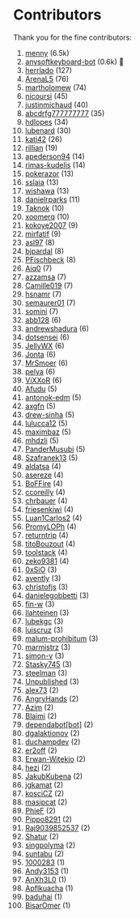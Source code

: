 # Contributors

Thank you for the fine contributors:

1. [menny](https://github.com/menny) (6.5k)
1. [anysoftkeyboard-bot](https://github.com/anysoftkeyboard-bot) (0.6k) 🤖
1. [herrlado](https://github.com/herrlado) (127)
1. [ArenaL5](https://github.com/ArenaL5) (76)
1. [martholomew](https://github.com/martholomew) (74)
1. [nicoursi](https://github.com/nicoursi) (45)
1. [justinmichaud](https://github.com/justinmichaud) (40)
1. [abcdrfg777777777](https://github.com/abcdrfg777777777) (35)
1. [hdlopes](https://github.com/hdlopes) (34)
1. [lubenard](https://github.com/lubenard) (30)
1. [kati42](https://github.com/kati42) (26)
1. [rillian](https://github.com/rillian) (19)
1. [apederson94](https://github.com/apederson94) (14)
1. [rimas-kudelis](https://github.com/rimas-kudelis) (14)
1. [pokerazor](https://github.com/pokerazor) (13)
1. [sslaia](https://github.com/sslaia) (13)
1. [wishawa](https://github.com/wishawa) (13)
1. [danielrparks](https://github.com/danielrparks) (11)
1. [Taknok](https://github.com/Taknok) (10)
1. [xoomerq](https://github.com/xoomerq) (10)
1. [kokoye2007](https://github.com/kokoye2007) (9)
1. [mirfatif](https://github.com/mirfatif) (9)
1. [asl97](https://github.com/asl97) (8)
1. [bjpardal](https://github.com/bjpardal) (8)
1. [PFischbeck](https://github.com/PFischbeck) (8)
1. [Aiq0](https://github.com/Aiq0) (7)
1. [azzamsa](https://github.com/azzamsa) (7)
1. [Camille019](https://github.com/Camille019) (7)
1. [hsnamr](https://github.com/hsnamr) (7)
1. [semaurer01](https://github.com/semaurer01) (7)
1. [somini](https://github.com/somini) (7)
1. [abb128](https://github.com/abb128) (6)
1. [andrewshadura](https://github.com/andrewshadura) (6)
1. [dotsensei](https://github.com/dotsensei) (6)
1. [JellyWX](https://github.com/JellyWX) (6)
1. [Jonta](https://github.com/Jonta) (6)
1. [MrSmoer](https://github.com/MrSmoer) (6)
1. [pelya](https://github.com/pelya) (6)
1. [ViXXoR](https://github.com/ViXXoR) (6)
1. [Afudu](https://github.com/Afudu) (5)
1. [antonok-edm](https://github.com/antonok-edm) (5)
1. [axgfn](https://github.com/axgfn) (5)
1. [drew-sinha](https://github.com/drew-sinha) (5)
1. [lulucca12](https://github.com/lulucca12) (5)
1. [maximbaz](https://github.com/maximbaz) (5)
1. [mhdzli](https://github.com/mhdzli) (5)
1. [PanderMusubi](https://github.com/PanderMusubi) (5)
1. [Szafranek13](https://github.com/Szafranek13) (5)
1. [aldatsa](https://github.com/aldatsa) (4)
1. [asereze](https://github.com/asereze) (4)
1. [BoFFire](https://github.com/BoFFire) (4)
1. [ccoreilly](https://github.com/ccoreilly) (4)
1. [chrbauer](https://github.com/chrbauer) (4)
1. [friesenkiwi](https://github.com/friesenkiwi) (4)
1. [Luan1Carlos2](https://github.com/Luan1Carlos2) (4)
1. [PromyLOPh](https://github.com/PromyLOPh) (4)
1. [returntrip](https://github.com/returntrip) (4)
1. [titoBouzout](https://github.com/titoBouzout) (4)
1. [toolstack](https://github.com/toolstack) (4)
1. [zeko9381](https://github.com/zeko9381) (4)
1. [0xSiO](https://github.com/0xSiO) (3)
1. [avently](https://github.com/avently) (3)
1. [christofjs](https://github.com/christofjs) (3)
1. [danielegobbetti](https://github.com/danielegobbetti) (3)
1. [fin-w](https://github.com/fin-w) (3)
1. [llahteinen](https://github.com/llahteinen) (3)
1. [lubekgc](https://github.com/lubekgc) (3)
1. [luiscruz](https://github.com/luiscruz) (3)
1. [malum-prohibitum](https://github.com/malum-prohibitum) (3)
1. [marmistrz](https://github.com/marmistrz) (3)
1. [simon-v](https://github.com/simon-v) (3)
1. [Stasky745](https://github.com/Stasky745) (3)
1. [steelman](https://github.com/steelman) (3)
1. [Unpublished](https://github.com/Unpublished) (3)
1. [alex73](https://github.com/alex73) (2)
1. [AngryHands](https://github.com/AngryHands) (2)
1. [Azim](https://github.com/Azim) (2)
1. [Blaimi](https://github.com/Blaimi) (2)
1. [dependabot[bot]](https://github.com/dependabot[bot]) (2)
1. [dgalaktionov](https://github.com/dgalaktionov) (2)
1. [duchampdev](https://github.com/duchampdev) (2)
1. [er2off](https://github.com/er2off) (2)
1. [Erwan-Witekio](https://github.com/Erwan-Witekio) (2)
1. [hezi](https://github.com/hezi) (2)
1. [JakubKubena](https://github.com/JakubKubena) (2)
1. [jgkamat](https://github.com/jgkamat) (2)
1. [kosciCZ](https://github.com/kosciCZ) (2)
1. [masipcat](https://github.com/masipcat) (2)
1. [PhieF](https://github.com/PhieF) (2)
1. [Pippo8291](https://github.com/Pippo8291) (2)
1. [Raj9039852537](https://github.com/Raj9039852537) (2)
1. [Shatur](https://github.com/Shatur) (2)
1. [singpolyma](https://github.com/singpolyma) (2)
1. [suntabu](https://github.com/suntabu) (2)
1. [1000283](https://github.com/1000283) (1)
1. [Andy3153](https://github.com/Andy3153) (1)
1. [AnXh3L0](https://github.com/AnXh3L0) (1)
1. [Apflkuacha](https://github.com/Apflkuacha) (1)
1. [baduhai](https://github.com/baduhai) (1)
1. [BisarOmer](https://github.com/BisarOmer) (1)
